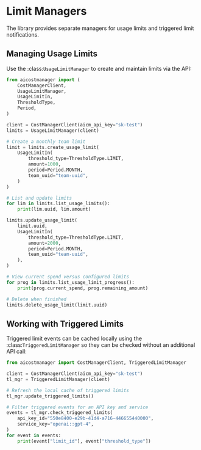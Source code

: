 # Limit Managers

The library provides separate managers for usage limits and triggered limit
notifications.

## Managing Usage Limits

Use the :class:`UsageLimitManager` to create and maintain limits via the
API:

```python
from aicostmanager import (
    CostManagerClient,
    UsageLimitManager,
    UsageLimitIn,
    ThresholdType,
    Period,
)

client = CostManagerClient(aicm_api_key="sk-test")
limits = UsageLimitManager(client)

# Create a monthly team limit
limit = limits.create_usage_limit(
    UsageLimitIn(
        threshold_type=ThresholdType.LIMIT,
        amount=1000,
        period=Period.MONTH,
        team_uuid="team-uuid",
    )
)

# List and update limits
for lim in limits.list_usage_limits():
    print(lim.uuid, lim.amount)

limits.update_usage_limit(
    limit.uuid,
    UsageLimitIn(
        threshold_type=ThresholdType.LIMIT,
        amount=2000,
        period=Period.MONTH,
        team_uuid="team-uuid",
    ),
)

# View current spend versus configured limits
for prog in limits.list_usage_limit_progress():
    print(prog.current_spend, prog.remaining_amount)

# Delete when finished
limits.delete_usage_limit(limit.uuid)
```

## Working with Triggered Limits

Triggered limit events can be cached locally using the
:class:`TriggeredLimitManager` so they can be checked without an additional
API call:

```python
from aicostmanager import CostManagerClient, TriggeredLimitManager

client = CostManagerClient(aicm_api_key="sk-test")
tl_mgr = TriggeredLimitManager(client)

# Refresh the local cache of triggered limits
tl_mgr.update_triggered_limits()

# Filter triggered events for an API key and service
events = tl_mgr.check_triggered_limits(
    api_key_id="550e8400-e29b-41d4-a716-446655440000",
    service_key="openai::gpt-4",
)
for event in events:
    print(event["limit_id"], event["threshold_type"])
```
